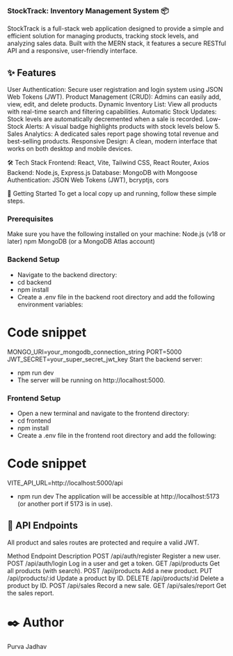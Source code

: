 ### StockTrack: Inventory Management System 📦
StockTrack is a full-stack web application designed to provide a simple and efficient solution for managing products, tracking stock levels, and analyzing sales data. Built with the MERN stack, it features a secure RESTful API and a responsive, user-friendly interface.

## ✨ Features
User Authentication: Secure user registration and login system using JSON Web Tokens (JWT).
Product Management (CRUD): Admins can easily add, view, edit, and delete products.
Dynamic Inventory List: View all products with real-time search and filtering capabilities.
Automatic Stock Updates: Stock levels are automatically decremented when a sale is recorded.
Low-Stock Alerts: A visual badge highlights products with stock levels below 5.
Sales Analytics: A dedicated sales report page showing total revenue and best-selling products.
Responsive Design: A clean, modern interface that works on both desktop and mobile devices.

🛠️ Tech Stack
Frontend: React, Vite, Tailwind CSS, React Router, Axios
Backend: Node.js, Express.js
Database: MongoDB with Mongoose
Authentication: JSON Web Tokens (JWT), bcryptjs, cors

🚀 Getting Started
To get a local copy up and running, follow these simple steps.

### Prerequisites
Make sure you have the following installed on your machine:
Node.js (v18 or later)
npm
MongoDB (or a MongoDB Atlas account)

### Backend Setup
- Navigate to the backend directory:
- cd backend
- npm install
- Create a .env file in the backend root directory and add the following environment variables:

# Code snippet
MONGO_URI=your_mongodb_connection_string
PORT=5000
JWT_SECRET=your_super_secret_jwt_key
Start the backend server:

- npm run dev
- The server will be running on http://localhost:5000.

### Frontend Setup
- Open a new terminal and navigate to the frontend directory:
- cd frontend
- npm install
- Create a .env file in the frontend root directory and add the following:

# Code snippet
VITE_API_URL=http://localhost:5000/api

- npm run dev
The application will be accessible at http://localhost:5173 (or another port if 5173 is in use).

## 🔐 API Endpoints
All product and sales routes are protected and require a valid JWT.

Method	Endpoint	        Description
POST	/api/auth/register	Register a new user.
POST	/api/auth/login	    Log in a user and get a token.
GET	    /api/products	    Get all products (with search).
POST	/api/products	    Add a new product.
PUT	    /api/products/:id	Update a product by ID.
DELETE	/api/products/:id	Delete a product by ID.
POST	/api/sales	        Record a new sale.
GET	    /api/sales/report	Get the sales report.

# ✒️ Author
Purva Jadhav